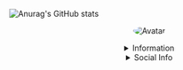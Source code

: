 ![Anurag's GitHub stats](https://github-readme-stats.vercel.app/api?username=2swx&theme=dark&show_icons=true&count_private=true)
<p align="center">
  <a>
<img src="https://cdn.discordapp.com/attachments/662063908370120706/754651676765585418/Erwin-Rommel.jpg" alt="Avatar" style="border-radius: 75%;">
  </a><br>
</p>

<details style='text-align: center;' align='center'>
  <summary> Information </summary>
  <p style="text-align: center;"align="center">Age: 25 </p></a>
  <p style="text-align: center;"align="center">Location: KSA</p></a>
  <p style="text-align: center;"align="center">NOTHING 😎</p></a>
  <p style="text-align: center;"align="center">------------------------------------------------------------</p>
</details>

<details style='text-align: center;' align='center'>
  <summary>Social Info</summary>
  <a href="https://discord.com/users/201331332209573888"><p style="text-align: center;"align="center">Discord</p></a>
</details>
